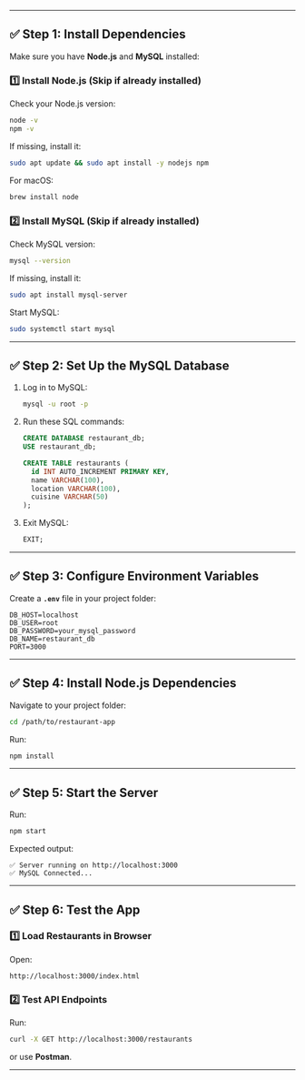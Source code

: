 
---

## **✅ Step 1: Install Dependencies**
Make sure you have **Node.js** and **MySQL** installed:  

### **1️⃣ Install Node.js (Skip if already installed)**
Check your Node.js version:
```bash
node -v
npm -v
```
If missing, install it:
```bash
sudo apt update && sudo apt install -y nodejs npm
```
For macOS:
```bash
brew install node
```

### **2️⃣ Install MySQL (Skip if already installed)**
Check MySQL version:
```bash
mysql --version
```
If missing, install it:
```bash
sudo apt install mysql-server
```
Start MySQL:
```bash
sudo systemctl start mysql
```
---

## **✅ Step 2: Set Up the MySQL Database**
1. Log in to MySQL:
   ```bash
   mysql -u root -p
   ```
2. Run these SQL commands:
   ```sql
   CREATE DATABASE restaurant_db;
   USE restaurant_db;

   CREATE TABLE restaurants (
     id INT AUTO_INCREMENT PRIMARY KEY,
     name VARCHAR(100),
     location VARCHAR(100),
     cuisine VARCHAR(50)
   );
   ```
3. Exit MySQL:
   ```sql
   EXIT;
   ```

---

## **✅ Step 3: Configure Environment Variables**
Create a **`.env`** file in your project folder:
```env
DB_HOST=localhost
DB_USER=root
DB_PASSWORD=your_mysql_password
DB_NAME=restaurant_db
PORT=3000
```

---

## **✅ Step 4: Install Node.js Dependencies**
Navigate to your project folder:
```bash
cd /path/to/restaurant-app
```
Run:
```bash
npm install
```

---

## **✅ Step 5: Start the Server**
Run:
```bash
npm start
```
Expected output:
```
✅ Server running on http://localhost:3000
✅ MySQL Connected...
```

---

## **✅ Step 6: Test the App**
### **1️⃣ Load Restaurants in Browser**
Open:
```
http://localhost:3000/index.html
```

### **2️⃣ Test API Endpoints**
Run:
```bash
curl -X GET http://localhost:3000/restaurants
```
or use **Postman**.

---
